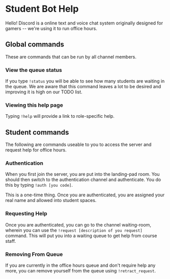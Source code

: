 # Student Bot Help
Hello!  Discord is a online text and voice chat system originally designed for gamers -- we're using it to run office hours.

## Global commands
These are commands that can be run by all channel members.

### View the queue status
If you type `!status` you will be able to see how many students are waiting in the queue.  We are aware that this command leaves a lot to be desired and improving it is high on our TODO list.

### Viewing this help page
Typing `!help` will provide a link to role-specific help.

## Student commands
The following are commands useable to you to access the server and request help for office hours.

### Authentication
When you first join the server, you are put into the landing-pad room.  You should then switch to the authentication channel and authenticate.  You do this by typing `!auth [you code]`.

This is a one-time thing.  Once you are authenticated, you are assigned your real name and allowed into student spaces.

### Requesting Help
Once you are authenticated, you can go to the channel waiting-room, wherein you can use the `!request [description of you request]` command.  This will put you into a waiting queue to get help from course staff.

### Removing From Queue
If you are currently in the office hours queue and don't require help any more, you can remove yourself from the queue using `!retract_request`.
